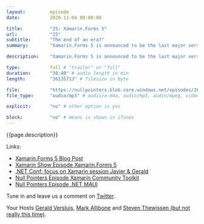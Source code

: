 ```yaml
---
layout:         episode
date: 			2020-11-04 00:00:00

title: 			"25: Xamarin.Forms 5"
url:            "25"
subtitle: 		"The end of an era?"
summary: 		"Xamarin.Forms 5 is announced to be the last major version of Forms in its current form. From here on out, it will evolve into the .NET framework and continue to bring us joy that way. But, what is actually in the Forms 5 package? What can we look forward to? Find out in this episode!"

description: 	"Xamarin.Forms 5 is announced to be the last major version of Forms in its current form. From here on out, it will evolve into the .NET framework and continue to bring us joy that way. But, what is actually in the Forms 5 package? What can we look forward to? Find out in this episode!"

type:			full # "trailer" or "full"
duration: 		"38:40" # audio length in min
length: 		"36135713" # filesize in byte

file: 			"https://nullpointers.blob.core.windows.net/episodes/20201104_XamarinForms5.mp3"
file_type: 		"audio/mp3" # audio/x-m4a, audio/mp3, audio/mpeg, video/quicktime, video/mp4, video/x-m4v, application/pdf, and document/x-epub

explicit: 		"no" # other option is yes

block: 			"no" # means is shown in iTunes
---
```


{{page.description}}

Links:
- [Xamarin.Forms 5 Blog Post](https://devblogs.microsoft.com/xamarin/xamarin-forms-5-preview/)
- [Xamarin Show Episode Xamarin.Forms 5](https://www.youtube.com/watch?v=ttF80UnrJAg)
- [.NET Conf: focus on Xamarin session Javier & Gerald](https://www.youtube.com/watch?v=QFNmLE7pVl4&t=5176s)
- [Null Pointers Episode Xamarin Community Toolkit](https://nullpointers.io/15/)
- [Null Pointers Episode .NET MAUI](https://nullpointers.io/22/)

Tune in and leave us a comment on [Twitter](https://twitter.com/nullpointersio).

Your Hosts [Gerald Versluis](https://twitter.com/jfversluis), [Mark Allibone](https://twitter.com/mallibone) and [Steven Thewissen (but not really this time)](https://twitter.com/devnl).
